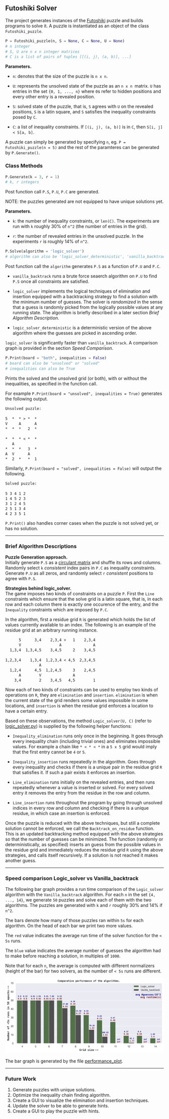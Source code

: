 
## Futoshiki Solver

The project generates instances of the [Futoshiki](https://www.futoshiki.com/) puzzle and builds programs to solve it. A puzzle is instantiated as an object of the class `Futoshiki_puzzle`.

```python
P = Futoshiki_puzzle(n, S = None, C = None, U = None)
# n integer
# S, U are n x n integer matrices
# C is a list of pairs of tuples [[(i, j), (a, b)], ...]
```

**Parameters.** 
- `n`: denotes that the size of the puzzle is `n x n`.

- `U`: represents the unsolved state of the puzzle as an `n x n `matrix. `U` has entries in the set `{0, 1, ..., n}` where `0`s refer to hidden positions and every other entry is a revealed position. 

- `S`: solved state of the puzzle, that is, `S` agrees with `U` on the revealed positions, `S` is a latin square, and `S` satisfies the inequality constraints posed by `C`.

- `C`: a list of inequality constraints. If `[(i, j), (a, b)]` is in `C`, then `S[i, j] < S[a, b]`.

A puzzle can simply be generated by specifying `n`, eg. `P = Futoshiki_puzzle(n = 5)` and the rest of the paramteres can be generated by `P.Generate()`.

### Class Methods
```python
P.Generate(k = 3, r = 1)
# k, r integers
```
Post function call `P.S`, `P.U`, `P.C` are generated.

NOTE: the puzzles generated are not equipped to have unique solutions yet.

**Parameters.**
- `k`: the number of inequality constraints, or `len(C)`. The experiments are run with `k` roughly 30% of `n^2` (the number of entries in the grid).

- `r`: the number of revealed entries in the unsolved puzzle. In the experiments `r` is roughly 14% of `n^2`.


```python
P.Solve(algorithm = 'logic_solver')
# algorithm can also be 'logic_solver_deterministic', 'vanilla_backtrack'
```
Post function call the `algorithm` generates `P.S` as a function of `P.U` and `P.C`.

- `vanilla_backtrack` runs a brute force  seaerch algorithm on `P.U` to find `P.S` once all constraints are satisfied.

- `logic_solver` implements the logical techniques of elimination and insertion equipped with a backtracking strategy to find a solution with the minimum number of guesses. The solver is *randomized* in the sense that a guess is randomly picked from the logically possible values at any running state. The algorithm is briefly described in a later section _Brief Algorithm Description_.

- `logic_solver_deterministic` is a deterministic version of the above algorithm where the guesses are picked in ascending order.

`logic_solver` is significantly faster than `vanilla_backtrack`. A comparison graph is provided in the section _Speed Comparison_.

```python
P.Print(board = "both", inequalities = False)
# board can also be "unsolved" or "solved"
# inequalities can also be True
```
Prints the solved and the unsolved grid (or both), with or without the inequalities, as specified in the function call.

For example `P.Print(board = "unsolved", inequalities = True)` generates the following output. 
```
Unsolved puzzle: 

5  *  * > *  *
V     A      A
*  *  *   2  *
              
*  *  * < *  *
   A          
*  *  *   3  *
A  V      A   
*  2  *   *  1
```
Similarly, `P.Print(board = "solved", inequalities = False)` will output the following.
```
Solved puzzle: 

5 3 4 1 2
1 4 5 2 3
3 1 2 4 5
2 5 1 3 4
4 2 3 5 1
```
`P.Print()` also handles corner cases when the puzzle is not solved yet, or has no solution.

<hr>

### Brief Algorithm Descriptions

**Puzzle Generation approach.** \
Initially generate `P.S` as a [circulant matrix](https://en.wikipedia.org/wiki/Circulant_matrix) and shuffle its rows and columns. Randomly select `k` *consistent* index pairs in `P.C` as inequality constraints. Generate `P.U` as all zeros, and randomly select `r` *consistent* positions to agree with `P.S`. 

**Strategies behind logic_solver.** \
The game imposes two kinds of constraints on a puzzle `P`. First the `Line` constraints which ensure that the solve grid is a latin square, that is, in each row and each column there is exactly one occurence of the entry, and the `Inequality` constraints which are imposed by `P.C`. 

In the algorithm, first a residue grid `R` is generated which holds the list of values currently available to an index. The following is an example of the residue grid at an arbitrary running instance.

```
      5      3,4    2,3,4 >   1    2,3,4
      V                 A              A
  1,3,4  1,3,4,5    3,4,5     2    3,4,5
                                        
1,2,3,4    1,3,4  1,2,3,4 < 4,5  2,3,4,5
               A                        
  1,2,4      4,5  1,2,4,5     3    2,4,5
      A        V              A         
    3,4        2    3,4,5   4,5        1
```
Now each of two kinds of constraints can be used to employ two kinds of operations on `R`, they are `elimination` and `insertion`. `elimination` is when the current state of the grid renders some values impossible in some locations, and `insertion` is when the residue grid enforces a location to have a certain entry.

Based on these observations, the method `Logic_solver(U, C)` (refer to [logic_solver.py](logic_solver.py)) is supplied by the following helper functions:
- `Inequality_elimination` runs only once in the beginning. It goes through every inequality chain (including trivial ones) and eliminates impossible values. For example a chain like `* < * < *` in a `5 x 5` grid would imply that the first entry cannot be `4` or `5`.

- `Inequality_insertion` runs repeatedly in the algorithm. Goes through every inequality and checks if there is a unique pair in the residue grid `R` that satisfies it. If such a pair exists it enforces an insertion.

- `Line_elimination` runs initially on the revealed entries, and then runs repeatedly whenever a value is inserted or solved. For every solved entry it removes the entry from the residue in the row and column.

- `Line_insertion` runs throughout the program by going through unsolved indices in every row and column and checking if there is a unique residue, in which case an insertion is enforced. 

Once the puzzle is reduced with the above techniques, but still a complete solution cannot be enforced, we call the `Backtrack_on_residue` function. This is an updated backtracking method equipped with the above strategies so that the number of guesses can be minimized. The function (randomly or deterministically, as specified) inserts an guess from the possible values in the residue grid and immediately reduces the residue grid `R` using the above strategies, and calls itself recursively. If a solution is not reached it makes another guess. 

<hr>

### Speed comparison Logic_solver vs Vanilla_backtrack

The following bar graph provides a run time comparison of the `Logic_solver` algorithm with the `Vanilla_backtrack` algorithm. For each `n` in the set `{4, ..., 14}`, we generate `50` puzzles and solve each of them with the two algorithms. The puzzles are generated with `k` and `r` roughly 30% and 14% if `n^2`.

The bars denote how many of those puzzles ran within `5s` for each algorithm. On the head of each bar we print two more values. 

The `red` value indicates the average run time of the solver function for the `< 5s` runs. 

The `blue` value indicates the average number of guesses the algorithm had to make before reaching a solution, in multiples of `1000`.

 Note that for each `n`, the average is computed with different normalizers (height of the bar) for two solvers, as the number of `< 5s` runs are different. 

![test](performance_plot.png "Title")

The bar graph is generated by the file [performance_plot](performance_plot.py).
<hr>

### Future Work
1. Generate puzzles with unique solutions.
2. Optimize the inequality chain finding algorithm.
3. Create a GUI to visualize the elimination and insertion techniques.
4. Update the solver to be able to generate hints.
5. Create a GUI to play the puzzle with hints. 

